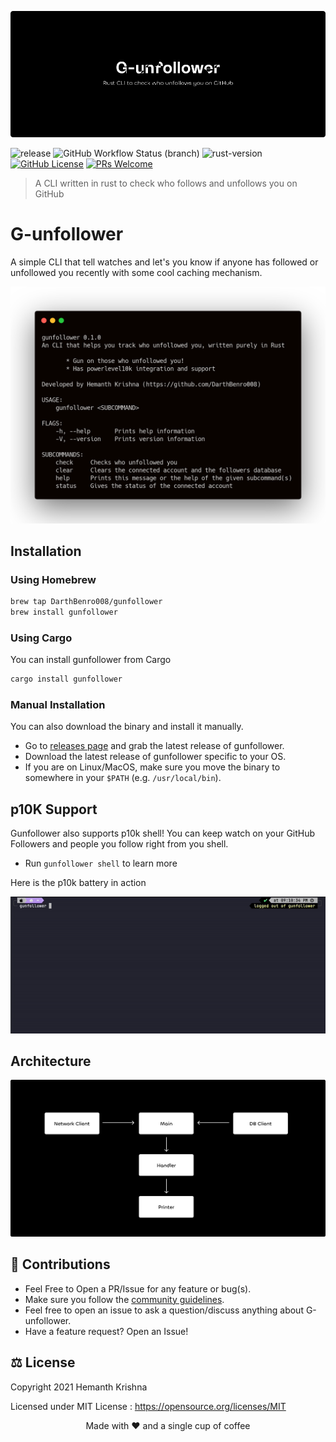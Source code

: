![Gunfollower Banner](assets/banner.png)

![release](https://img.shields.io/github/v/release/DarthBenro008/gunfollower)
![GitHub Workflow Status (branch)](https://img.shields.io/github/workflow/status/DarthBenro008/gunfollower/CrossPlatformBuild/master)
![rust-version](https://img.shields.io/badge/rust-v1.5.2-green)
[![GitHub License](https://img.shields.io/github/license/aryan9600/cowin-notifier)](https://github.com/DarthBenro008/gunfollower/blob/master/LICENSE)
[![PRs Welcome](https://img.shields.io/badge/PRs-welcome-brightgreen.svg)](https://github.com/DarthBenro008/gunfollower/issues/new/choose)

> A CLI written in rust to check who follows and unfollows you on GitHub

# G-unfollower

A simple CLI that tell watches and let's you know if anyone has followed or unfollowed you recently with some cool caching mechanism.

![carbon](assets/carbon.png)

## Installation

### Using Homebrew

```bash
brew tap DarthBenro008/gunfollower
brew install gunfollower
```

### Using Cargo

You can install gunfollower from Cargo

```bash
cargo install gunfollower
```

### Manual Installation

You can also download the binary and install it manually.

- Go to [releases page](https://github.com/DarthBenro008/gunfollower/releases) and grab the latest release of gunfollower.
- Download the latest release of gunfollower specific to your OS.
- If you are on Linux/MacOS, make sure you move the binary to somewhere in your `$PATH` (e.g. `/usr/local/bin`).


## p10K Support

Gunfollower also supports p10k shell! You can keep watch on your GitHub Followers and people you follow right from you shell.

- Run `gunfollower shell` to learn more

Here is the p10k battery in action

![p10](assets/p10k.gif)
## Architecture

![GunfollowerArch](assets/arch.png)


## 🤝 Contributions

- Feel Free to Open a PR/Issue for any feature or bug(s).
- Make sure you follow the [community guidelines](https://docs.github.com/en/github/site-policy/github-community-guidelines).
- Feel free to open an issue to ask a question/discuss anything about G-unfollower.
- Have a feature request? Open an Issue!

## ⚖ License

Copyright 2021 Hemanth Krishna

Licensed under MIT License : https://opensource.org/licenses/MIT

<p align="center">Made with ❤ and a single cup of coffee</p>